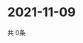 # 2021-11-09
  共 0条

  <!-- BEGIN -->
  <!-- 最后更新时间Tue Nov 09 2021 18:03:54 GMT+0000 (Coordinated Universal Time) -->
  
  <!-- END -->
  
  